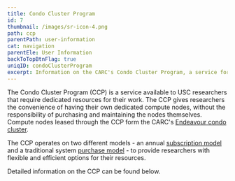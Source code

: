 ```yaml
---
title: Condo Cluster Program
id: 7
thumbnail: /images/sr-icon-4.png
path: ccp
parentPath: user-information
cat: navigation
parentEle: User Information
backToTopBtnFlag: true
uniqID: condoClusterProgram
excerpt: Information on the CARC's Condo Cluster Program, a service for USC researchers that require dedicated resources for their work.
---
```


The Condo Cluster Program (CCP) is a service available to USC researchers that require dedicated resources for their work. The CCP gives researchers the convenience of having their own dedicated compute nodes, without the responsibility of purchasing and maintaining the nodes themselves. Compute nodes leased through the CCP form the CARC's [Endeavour condo cluster](/user-information/user-guides/high-performance-computing/getting-started-endeavour). 

The CCP operates on two different models - an annual [subscription model](/user-information/ccp/program-information/ccp-subscription) and a traditional system [purchase model](/user-information/ccp/program-information/ccp-purchase) - to provide researchers with flexible and efficient options for their resources.

Detailed information on the CCP can be found below.
